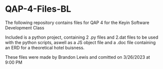 # QAP-4-Files-BL

The following repository contains files for QAP 4 for the Keyin Software Development Class

Included is a python project, containing 2 .py files and 2.dat files to be used with the python scripts, aswell as a JS object file and a .doc file containing an ERD for a theoretical hotel buisness.

These files were made by Brandon Lewis and comitted on 3/26/2023 at 9:00 PM
